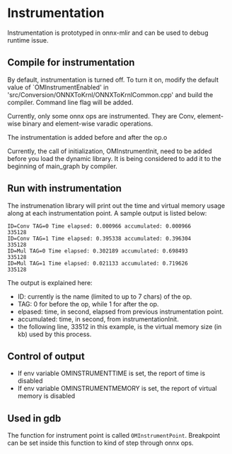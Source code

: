 <!--- SPDX-License-Identifier: Apache-2.0 -->

# Instrumentation

Instrumentation is prototyped in onnx-mlir and can be used to debug runtime issue.

## Compile for instrumentation

By default, instrumentation is turned off. To turn it on, modify the default value of `OMInstrumentEnabled' in 'src/Conversion/ONNXToKrnl/ONNXToKrnlCommon.cpp' and build the compiler. Command line flag will be added.

Currently, only some onnx ops are instrumented. They are Conv, element-wise binary and element-wise varadic operations.

The instrumentation is added before and after the op.o

Currently, the call of initialization, OMInstrumentInit, need to be added before you load the dynamic library. It is being considered to add it to the beginning of main_graph by compiler. 

## Run with instrumentation
The instrumenation library will print out the time and virtual memory usage along at each instrumentation point. A sample output is listed below:
```
ID=Conv TAG=0 Time elapsed: 0.000966 accumulated: 0.000966
335128
ID=Conv TAG=1 Time elapsed: 0.395338 accumulated: 0.396304
335128
ID=Mul TAG=0 Time elapsed: 0.302189 accumulated: 0.698493
335128
ID=Mul TAG=1 Time elapsed: 0.021133 accumulated: 0.719626
335128
```
The output is explained here:
* ID: currently is the name (limited to up to 7 chars) of the op.
* TAG: 0 for before the op, while 1 for after the op.
* elpased: time, in second, elapsed from previous instrumentation point.
* accumulated: time, in second, from instrumentationInit.
* the following line, 33512 in this example, is the virtual memory size (in kb) used by this process.

## Control of output
* If env variable OMINSTRUMENTTIME is set, the report of time is disabled
* If env variable OMINSTRUMENTMEMORY is set, the report of virtual memory is disabled

## Used in gdb
The function for instrument point is called `OMInstrumentPoint`. Breakpoint can be set inside this function to kind of step through onnx ops.
